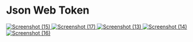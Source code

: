 # Json Web Token

[
![Screenshot (15)](https://github.com/adityasurya4103/Authentication-JsonWebToken-JWT-Spring-Boot-Angular/assets/97177344/a752eae6-f34c-4c22-b920-420e0a515223)
![Screenshot (17)](https://github.com/adityasurya4103/Authentication-JsonWebToken-JWT-Spring-Boot-Angular/assets/97177344/bd819e80-4ec1-40df-94ab-2b7cf4e6f742)
![Screenshot (13)](https://github.com/adityasurya4103/Authentication-JsonWebToken-JWT-Spring-Boot-Angular/assets/97177344/d95af006-ee41-4eda-80b7-0c3c8f0cf42f)
![Screenshot (14)](https://github.com/adityasurya4103/Authentication-JsonWebToken-JWT-Spring-Boot-Angular/assets/97177344/5cae2a60-98cf-4ded-b40c-76c9fa939ada)
![Screenshot (16)](https://github.com/adityasurya4103/Authentication-JsonWebToken-JWT-Spring-Boot-Angular/assets/97177344/5b23ca61-6986-4740-8eed-483b877ccd33)
](url)
